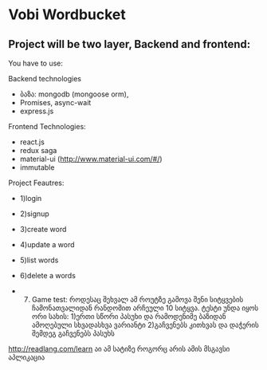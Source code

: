 # Vobi Wordbucket

## Project will be two layer, Backend and frontend:

You have to use:

Backend technologies
* ბაზა: mongodb (mongoose orm),
* Promises, async-wait
* express.js

Frontend Technologies: 
* react.js
* redux saga
* material-ui (http://www.material-ui.com/#/)
* immutable


Project Feautres:
* 1)login
* 2)signup

* 3)create word 
* 4)update a word
* 5)list words
* 6)delete a words

* 7) Game test: როდესაც შეხვალ ამ როუტზე გამოვა შენი სიტყვების ჩამონათვალიდან რანდომით არჩეული 10 სიტყვა. ტესტი უნდა იყოს ორი სახის:
1)ერთი სწორი პასუხი და რამოდენიმე ბაზიდან ამოღებული სხვადასხვა ვარიანტი
2)გაჩვენებს კითხვას და დაჭერის შემდეგ გაჩვენებს პასუხს


http://readlang.com/learn აი ამ სატიზე როგორც არის ამის მსგავსი აპლიკაცია




